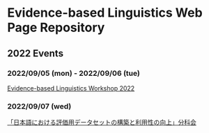 # Evidence-based Linguistics Web Page Repository

## 2022 Events
### 2022/09/05 (mon) - 2022/09/06 (tue)
[Evidence-based Linguistics Workshop 2022](ELW2022/index.md)

### 2022/09/07 (wed)
[「日本語における評価用データセットの構築と利用性の向上」分科会](ELW2022/JED.md)
